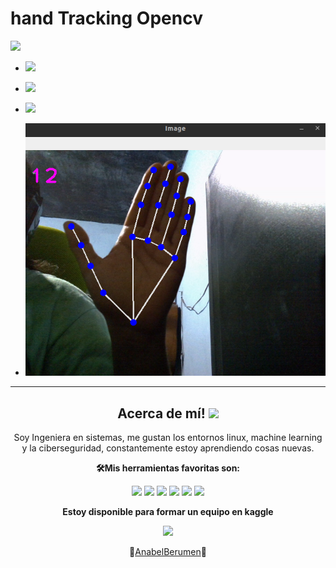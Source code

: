 # hand Tracking Opencv

 ![](https://opencv.org/wp-content/uploads/2021/02/1_HfZmZayUqnYioPC9qTfd4A-1024x487.png)
- ![](https://img.shields.io/badge/Python-3.10-green) 
- ![](https://img.shields.io/badge/opencv-4.5.5-blue)
- ![](https://img.shields.io/badge/mediapipe-0.8.11-9cf)

- ![](https://github.com/AnabelBerumen/handTrackingOpencv/blob/main/img.png?raw=true)


---
<div align="center">

## Acerca de mí! <img src="https://raw.githubusercontent.com/iampavangandhi/iampavangandhi/master/gifs/Hi.gif" width="30px"></h2>


Soy Ingeniera en sistemas, me gustan los entornos linux, machine learning y la ciberseguridad, constantemente estoy aprendiendo cosas nuevas. 



**🛠️Mis herramientas favoritas son:**

<code><a href="https://www.python.org/" target="_blank"><img height="50" src="https://www.vectorlogo.zone/logos/python/python-ar21.svg"></a></code>
<code><a href="https://opencv.org/" target="_blank"><img height="50" src="https://www.vectorlogo.zone/logos/opencv/opencv-ar21.svg"></a></code>
<code><a href="https://ubuntu.com/"><img height="50" src="https://www.vectorlogo.zone/logos/linux/linux-ar21.svg"></a></code>
<code><a href="https://git-scm.com//" target="_blank"><img height="50" src="https://www.vectorlogo.zone/logos/git-scm/git-scm-ar21.svg"></a></code>
<code><a href="https://www.djangoproject.com/"><img height="50" src="https://www.vectorlogo.zone/logos/djangoproject/djangoproject-ar21.svg"></a></code>
<code><a href="https://jupyter.org/"><img height="50" src="https://www.vectorlogo.zone/logos/jupyter/jupyter-ar21.svg"></a></code>



**Estoy disponible para formar un equipo en kaggle**

<code><a href="https://www.kaggle.com/anabelberumen/" target="_blank"><img height="50" src="https://www.vectorlogo.zone/logos/kaggle/kaggle-ar21.svg"></a></code>


💚[AnabelBerumen](https://github.com/AnabelBerumen)💚
</div>  

